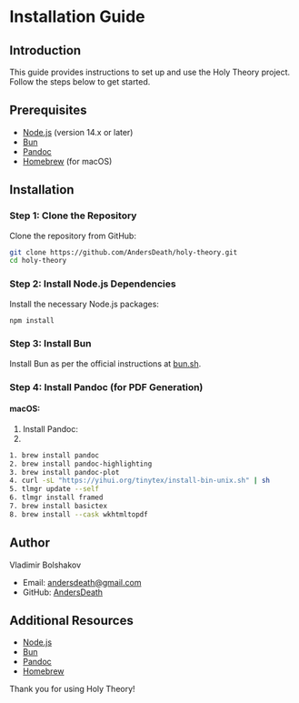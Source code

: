 # Installation Guide

## Introduction

This guide provides instructions to set up and use the Holy Theory project. Follow the steps below to get started.

## Prerequisites

- [Node.js](https://nodejs.org/) (version 14.x or later)
- [Bun](https://bun.sh/)
- [Pandoc](https://pandoc.org/)
- [Homebrew](https://brew.sh/) (for macOS)

## Installation

### Step 1: Clone the Repository

Clone the repository from GitHub:

```sh
git clone https://github.com/AndersDeath/holy-theory.git
cd holy-theory
```

### Step 2: Install Node.js Dependencies

Install the necessary Node.js packages:

```sh
npm install
```

### Step 3: Install Bun

Install Bun as per the official instructions at [bun.sh](https://bun.sh/).

### Step 4: Install Pandoc (for PDF Generation)

#### macOS:

1. Install Pandoc:
2. 
```sh
1. brew install pandoc
2. brew install pandoc-highlighting
3. brew install pandoc-plot
4. curl -sL "https://yihui.org/tinytex/install-bin-unix.sh" | sh
5. tlmgr update --self
6. tlmgr install framed
7. brew install basictex
8. brew install --cask wkhtmltopdf
```

## Author

Vladimir Bolshakov

- Email: [andersdeath@gmail.com](mailto:andersdeath@gmail.com)
- GitHub: [AndersDeath](https://github.com/AndersDeath)

## Additional Resources

- [Node.js](https://nodejs.org/)
- [Bun](https://bun.sh/)
- [Pandoc](https://pandoc.org/)
- [Homebrew](https://brew.sh/)

Thank you for using Holy Theory!